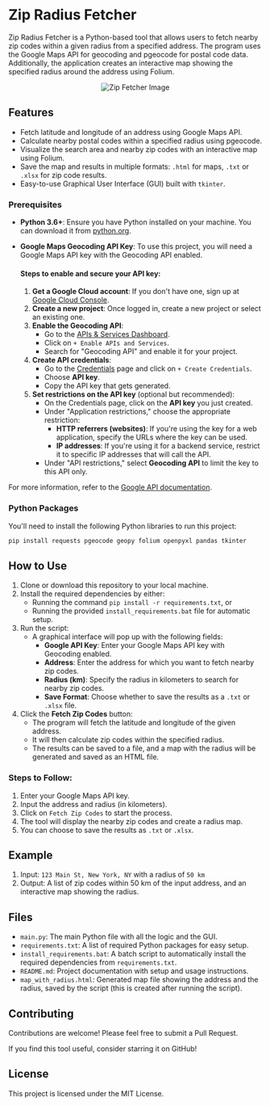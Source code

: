 
# Zip Radius Fetcher

Zip Radius Fetcher is a Python-based tool that allows users to fetch nearby zip codes within a given radius from a specified address. The program uses the Google Maps API for geocoding and pgeocode for postal code data. Additionally, the application creates an interactive map showing the specified radius around the address using Folium.

<div align="center">
    <img src="https://i.imgur.com/vwqNI8O.png" alt="Zip Fetcher Image" />
</div>

## Features

- Fetch latitude and longitude of an address using Google Maps API.
- Calculate nearby postal codes within a specified radius using pgeocode.
- Visualize the search area and nearby zip codes with an interactive map using Folium.
- Save the map and results in multiple formats: `.html` for maps, `.txt` or `.xlsx` for zip code results.
- Easy-to-use Graphical User Interface (GUI) built with `tkinter`.

### Prerequisites

- **Python 3.6+**: Ensure you have Python installed on your machine. You can download it from [python.org](https://www.python.org/downloads/).

- **Google Maps Geocoding API Key**: To use this project, you will need a Google Maps API key with the Geocoding API enabled.

  #### Steps to enable and secure your API key:

  1. **Get a Google Cloud account**: If you don't have one, sign up at [Google Cloud Console](https://console.cloud.google.com/).
  2. **Create a new project**: Once logged in, create a new project or select an existing one.
  3. **Enable the Geocoding API**:
     - Go to the [APIs & Services Dashboard](https://console.cloud.google.com/apis/dashboard).
     - Click on `+ Enable APIs and Services`.
     - Search for "Geocoding API" and enable it for your project.
  4. **Create API credentials**:
     - Go to the [Credentials](https://console.cloud.google.com/apis/credentials) page and click on `+ Create Credentials`.
     - Choose **API key**.
     - Copy the API key that gets generated.
  5. **Set restrictions on the API key** (optional but recommended):
     - On the Credentials page, click on the **API key** you just created.
     - Under "Application restrictions," choose the appropriate restriction:
       - **HTTP referrers (websites)**: If you're using the key for a web application, specify the URLs where the key can be used.
       - **IP addresses**: If you're using it for a backend service, restrict it to specific IP addresses that will call the API.
     - Under "API restrictions," select **Geocoding API** to limit the key to this API only.

For more information, refer to the [Google API documentation](https://developers.google.com/maps/gmp-get-started).


### Python Packages

You'll need to install the following Python libraries to run this project:

```bash
pip install requests pgeocode geopy folium openpyxl pandas tkinter
```

## How to Use

1. Clone or download this repository to your local machine.
2. Install the required dependencies by either:
   - Running the command `pip install -r requirements.txt`, or
   - Running the provided `install_requirements.bat` file for automatic setup.
3. Run the script:
   - A graphical interface will pop up with the following fields:
     - **Google API Key**: Enter your Google Maps API key with Geocoding enabled.
     - **Address**: Enter the address for which you want to fetch nearby zip codes.
     - **Radius (km)**: Specify the radius in kilometers to search for nearby zip codes.
     - **Save Format**: Choose whether to save the results as a `.txt` or `.xlsx` file.
4. Click the **Fetch Zip Codes** button:
   - The program will fetch the latitude and longitude of the given address.
   - It will then calculate zip codes within the specified radius.
   - The results can be saved to a file, and a map with the radius will be generated and saved as an HTML file.


### Steps to Follow:

1. Enter your Google Maps API key.
2. Input the address and radius (in kilometers).
3. Click on `Fetch Zip Codes` to start the process.
4. The tool will display the nearby zip codes and create a radius map.
5. You can choose to save the results as `.txt` or `.xlsx`.

## Example

1. Input: `123 Main St, New York, NY` with a radius of `50 km`
2. Output: A list of zip codes within 50 km of the input address, and an interactive map showing the radius.

## Files

- `main.py`: The main Python file with all the logic and the GUI.
- `requirements.txt`: A list of required Python packages for easy setup.
- `install_requirements.bat`: A batch script to automatically install the required dependencies from `requirements.txt`.
- `README.md`: Project documentation with setup and usage instructions.
- `map_with_radius.html`: Generated map file showing the address and the radius, saved by the script (this is created after running the script).

## Contributing

Contributions are welcome! Please feel free to submit a Pull Request.

If you find this tool useful, consider starring it on GitHub!

## License

This project is licensed under the MIT License.
